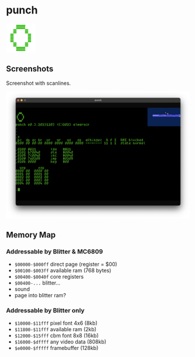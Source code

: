 # punch

![icon](./docs/punch_icon_80x80.png)

## Screenshots

Screenshot with scanlines.

![punch](./docs/20231203_screenshot.png)

## Memory Map

### Addressable by Blitter & MC6809

* ```$00000-$000ff``` direct page (register = $00)
* ```$00100-$003ff``` available ram (768 bytes)
* ```$00400-$0040f``` core registers
* ```$00400-...``` blitter...
* sound
* page into blitter ram?

### Addressable by Blitter only

* ```$10000-$11fff``` pixel font 4x6 (8kb)
* ```$11800-$11fff``` available ram (2kb)
* ```$12000-$15fff``` cbm font 8x8 (16kb)
* ```$16000-$dffff``` any video data (808kb)
* ```$e0000-$fffff``` framebuffer (128kb)
